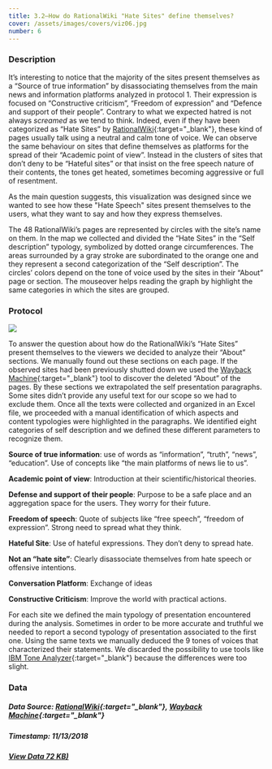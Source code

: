 ```yaml
---
title: 3.2—How do RationalWiki "Hate Sites" define themselves?
cover: /assets/images/covers/viz06.jpg
number: 6
---
```


### Description

It’s interesting to notice that the majority of the sites present themselves as a “Source of true information” by disassociating themselves from the main news and information platforms analyzed in protocol 1. 
Their expression is focused on “Constructive criticism”, “Freedom of expression” and “Defence and support of their people”. 
Contrary to what we expected hatred is not always *screamed* as we tend to think.
Indeed, even if they have been categorized as “Hate Sites” by [RationalWiki](https://rationalwiki.org/wiki/Category:Internet_hate_sites){:target="_blank"}, these kind of pages usually talk using a neutral and calm tone of voice. We can observe the same behaviour on sites that define themselves as platforms for the spread of their “Academic point of view”. 
Instead in the clusters of sites that don’t deny to be “Hateful sites” or that insist on the free speech nature of their contents, the tones get heated, sometimes becoming aggressive or full of resentment. 

As the main question suggests, this visualization was designed since we wanted to see how these "Hate Speech" sites present themselves to the users, what they want to say and how they express themselves. 

The 48 RationalWiki’s pages are represented by circles with the site’s name on them. In the map we collected and divided the “Hate Sites” in the “Self description” typology, symbolized by dotted orange circumferences. The areas surrounded by a gray stroke are subordinated to the orange one and they represent a second categorization of the “Self description”. The circles’ colors depend on the tone of voice used by the sites in their “About” page or section. The mouseover helps reading the graph by highlight the same categories in which the sites are grouped.

### Protocol
<img src="{{ '/assets/images/protocols/protocol-06.png' | relative_path }}">

To answer the question about how do the RationalWiki’s “Hate Sites” present themselves to the viewers we decided to analyze their “About” sections. We manually found out these sections on each page. If the observed sites had been previously shutted down we used the [Wayback Machine](https://archive.org/web/){:target="_blank"} tool to discover the deleted “About” of the pages. By these sections we extrapolated the self presentation paragraphs. Some sites didn’t provide any useful text for our scope so we had to exclude them. Once all the texts were collected and organized in an Excel file, we proceeded with a manual identification of which aspects and content typologies were highlighted in the paragraphs. We identified eight categories of self description and we defined these different parameters to recognize them.   

**Source of true information**: 
use of words as “information”, “truth”, “news”, “education”.
Use of concepts like “the main platforms of news lie to us”. 

**Academic point of view**:
Introduction at their scientific/historical theories.

**Defense and support of their people**: 
Purpose to be a safe place and an aggregation space for the users. They worry for their future. 

**Freedom of speech**:
Quote of subjects like “free speech”, “freedom of expression”.
Strong need to spread what they think. 

**Hateful Site**:
Use of hateful expressions. They don’t deny to spread hate. 

**Not an “hate site”**:
Clearly disassociate themselves from hate speech or offensive intentions. 

**Conversation Platform**:
Exchange of ideas

**Constructive Criticism**:
Improve the world with practical actions.

For each site we defined the main typology of presentation encountered during the analysis. Sometimes in order to be more accurate and truthful we needed to report a second typology of presentation associated to the first one. Using the same texts we manually deduced the 9 tones of voices that characterized their statements. We discarded the possibility to use tools like [IBM Tone Analyzer](https://www.ibm.com/watson/services/tone-analyzer/){:target="_blank"} because the differences were too slight. 


### Data
##### Data Source: [RationalWiki](https://rationalwiki.org/wiki/Category:Internet_hate_sites){:target="_blank"}, [Wayback Machine](https://archive.org/web/){:target="_blank"}
##### Timestamp: 11/13/2018
##### [View Data 72 KB)](/assets/datasets/3.1.xlsx)